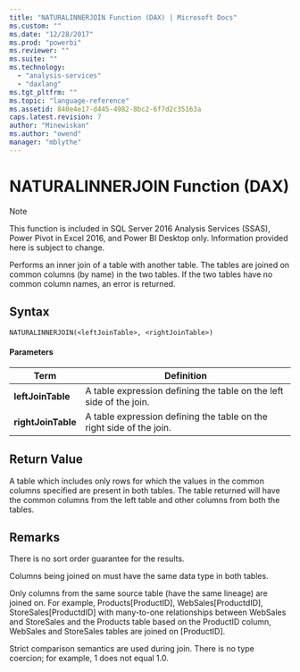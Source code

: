 ```yaml
---
title: "NATURALINNERJOIN Function (DAX) | Microsoft Docs"
ms.custom: ""
ms.date: "12/28/2017"
ms.prod: "powerbi"
ms.reviewer: ""
ms.suite: ""
ms.technology: 
  - "analysis-services"
  - "daxlang"
ms.tgt_pltfrm: ""
ms.topic: "language-reference"
ms.assetid: 840e4e17-d445-4982-8bc2-6f7d2c35163a
caps.latest.revision: 7
author: "Minewiskan"
ms.author: "owend"
manager: "mblythe"
---
```

# NATURALINNERJOIN Function (DAX)
> [!NOTE]  
> This function is included in SQL Server 2016 Analysis Services (SSAS), Power Pivot in Excel 2016, and Power BI Desktop only. Information provided here is subject to change.  
  
Performs an inner join of a table with another table. The tables are joined on common columns (by name) in the two tables. If the two tables have no common column names, an error is returned.  
  
## Syntax  
  
```  
NATURALINNERJOIN(<leftJoinTable>, <rightJoinTable>)  
```  
  
#### Parameters  
  
|Term|Definition|  
|--------|--------------|  
|**leftJoinTable**|A table expression defining the table on the left side of the join.|  
|**rightJoinTable**|A table expression defining the table on the right side of the join.|  
  
## Return Value  
A table which includes only rows for which the values in the common columns specified are present in both tables. The table returned will have the common columns from the left table and other columns from both the tables.  
  
## Remarks  
There is no sort order guarantee for the results.  
  
Columns being joined on must have the same data type in both tables.  
  
Only columns from the same source table (have the same lineage) are joined on. For example, Products[ProductID], WebSales[ProductdID], StoreSales[ProductdID] with many-to-one relationships between WebSales and StoreSales and the Products table based on the ProductID column, WebSales and StoreSales tables are joined on [ProductID].  
  
Strict comparison semantics are used during join. There is no type coercion; for example, 1 does not equal 1.0.  
  
